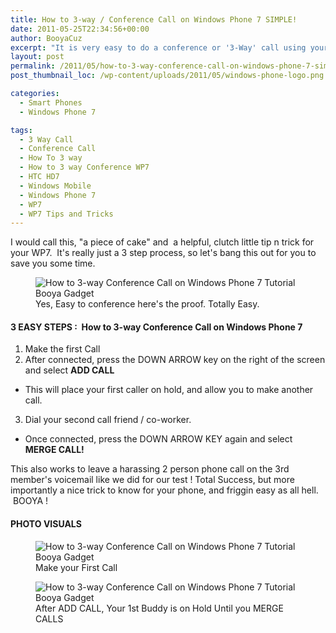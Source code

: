 ```yaml
---
title: How to 3-way / Conference Call on Windows Phone 7 SIMPLE!
date: 2011-05-25T22:34:56+00:00
author: BooyaCuz
excerpt: "It is very easy to do a conference or '3-Way' call using your Windows Phone 7. Let's walk through it here with just a few pics and steps."
layout: post
permalink: /2011/05/how-to-3-way-conference-call-on-windows-phone-7-simple.html
post_thumbnail_loc: /wp-content/uploads/2011/05/windows-phone-logo.png

categories:
  - Smart Phones
  - Windows Phone 7

tags:
  - 3 Way Call
  - Conference Call
  - How To 3 way
  - How to 3 way Conference WP7
  - HTC HD7
  - Windows Mobile
  - Windows Phone 7
  - WP7
  - WP7 Tips and Tricks
---
```

 I would call this, "a piece of cake" and  a helpful, clutch little tip n trick for your WP7.  It's really just a 3 step process, so let's bang this out for you to save you some time.
<figure>
    <img src="{{ site.cdn-url }}/wp-content/uploads/2011/05/3-WP7-How-to-Conference-3-Way-Call-03.jpg" 
         alt="How to 3-way Conference Call on Windows Phone 7 Tutorial Booya Gadget" title="Yes, Easy to conference here's the proof. Totally Easy.">
	<figcaption>Yes, Easy to conference here's the proof. Totally Easy.</figcaption>
</figure>

#### 3 EASY STEPS :  How to 3-way Conference Call on Windows Phone 7  
1. Make the first Call
2. After connected, press the DOWN ARROW key on the right of the screen and select **ADD CALL** 
  * This will place your first caller on hold, and allow you to make another call.
3. Dial your second call friend / co-worker. 
  * Once connected, press the DOWN ARROW KEY again and select **MERGE CALL!**

This also works to leave a harassing 2 person phone call on the 3rd member's voicemail like we did for our test ! Total Success, but more importantly a nice trick to know for your phone, and friggin easy as all hell.  BOOYA !

#### PHOTO VISUALS  
<figure>
    <img src="{{ site.cdn-url }}/wp-content/uploads/2011/05/1-WP7-How-to-Conference-3-Way-Call-01.jpg" 
         alt="How to 3-way Conference Call on Windows Phone 7 Tutorial Booya Gadget" title="Make your First Call">
	<figcaption>Make your First Call</figcaption>
</figure>

<figure>
    <img src="{{ site.cdn-url }}/wp-content/uploads/2011/05/2-WP7-How-to-Conference-3-Way-Call-02.jpg" 
         alt="How to 3-way Conference Call on Windows Phone 7 Tutorial Booya Gadget" title="Merge Calls">
	<figcaption>After ADD CALL, Your 1st Buddy is on Hold Until you MERGE CALLS</figcaption>
</figure>